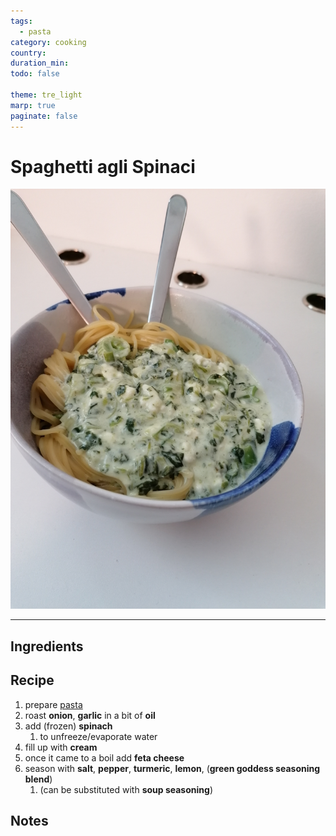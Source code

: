 ```yaml
---
tags:
  - pasta
category: cooking
country:
duration_min:
todo: false

theme: tre_light
marp: true
paginate: false
---
```


# Spaghetti agli Spinaci

![](../gfx/IMG_20240122_121558.jpg)

---
## Ingredients

## Recipe
1. prepare [pasta](Pasta.md)
1. roast **onion**, **garlic** in a bit of **oil**
1. add (frozen) **spinach**
    1. to unfreeze/evaporate water
1. fill up with **cream**
1. once it came to a boil add **feta cheese**
2. season with **salt**, **pepper**, **turmeric**, **lemon**, (**green goddess seasoning blend**)
    1. (can be substituted with **soup seasoning**)

## Notes

